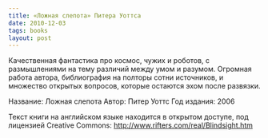 ```yaml
---
title: «Ложная слепота» Питера Уоттса
date: 2010-12-03
tags: books
layout: post
---
```


Качественная фантастика про космос, чужих и роботов, с размышлениями на тему различий между умом и разумом. Огромная работа автора, библиография на полторы сотни источников, и множество открытых вопросов, которые остаются эхом после развязки.

Название: Ложная слепота
Автор: Питер Уоттс
Год издания: 2006

Текст книги на английском языке находится в открытом доступе, под лицензией Creative Commons: http://www.rifters.com/real/Blindsight.htm
